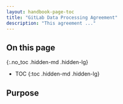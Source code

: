 ```yaml
---
layout: handbook-page-toc
title: "GitLab Data Processing Agreement"
description: "This agreement ..."
---
```


## On this page
{:.no_toc .hidden-md .hidden-lg}

- TOC
{:toc .hidden-md .hidden-lg}

## Purpose
